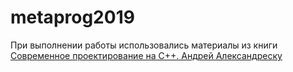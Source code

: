 # metaprog2019

При выполнении работы использовались материалы из книги [Современное проектирование на C++. Андрей Александреску](https://codernet.ru/books/c_plus/sovremennoe_proektirovanie_na_c_andrej_aleksandresku/)
